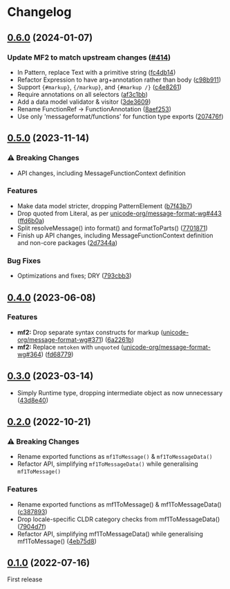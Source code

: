 # Changelog

## [0.6.0](https://github.com/messageformat/messageformat/compare/@messageformat/icu-messageformat-1@0.5.0...@messageformat/icu-messageformat-1@0.6.0) (2024-01-07)

### Update MF2 to match upstream changes ([#414](https://github.com/messageformat/messageformat/pull/414))

* In Pattern, replace Text with a primitive string ([fc4db14](https://github.com/messageformat/messageformat/commit/fc4db14df9f0445f3960f3ca7d2426b0b5c8c95c))
* Refactor Expression to have arg+annotation rather than body ([c98b911](https://github.com/messageformat/messageformat/commit/c98b911688f97c94a4703a4afa698f064551f849))
* Support `{#markup}`, `{/markup}`, and `{#markup /}` ([c4e8261](https://github.com/messageformat/messageformat/commit/c4e8261677e499c39ac3fcc16579910037d6498f))
* Require annotations on all selectors ([af3c1bb](https://github.com/messageformat/messageformat/commit/af3c1bb6dcb03dad7916778aebd722d532140ad6))
* Add a data model validator & visitor ([3de3609](https://github.com/messageformat/messageformat/commit/3de36095e3c6e98123cf97cb36f00b8184920ca5))
* Rename FunctionRef -> FunctionAnnotation ([8aef253](https://github.com/messageformat/messageformat/commit/8aef2531256df40ecffd75d90ec17ab48aff7af8))
* Use only 'messageformat/functions' for function type exports ([207476f](https://github.com/messageformat/messageformat/commit/207476f9c3adaead437fc7c7c84ac42a3b26c1c8))

## [0.5.0](https://github.com/messageformat/messageformat/compare/@messageformat/icu-messageformat-1@0.4.0...@messageformat/icu-messageformat-1@0.5.0) (2023-11-14)

### ⚠ Breaking Changes

* API changes, including MessageFunctionContext definition

### Features

* Make data model stricter, dropping PatternElement ([b7f43b7](https://github.com/messageformat/messageformat/commit/b7f43b76a356848cd7eabe95f972bbb2fa4822a9))
* Drop quoted from Literal, as per [unicode-org/message-format-wg#443](https://github.com/unicode-org/message-format-wg/issues/443) ([ffd6b0a](https://github.com/messageformat/messageformat/commit/ffd6b0a507e4f7374a0444beee3faa297ce51c4b))
* Split resolveMessage() into format() and formatToParts() ([7701871](https://github.com/messageformat/messageformat/commit/770187150e6b7dbf0645b1e56fc13fda00f81ce6))
* Finish up API changes, including MessageFunctionContext definition and non-core packages ([2d7344a](https://github.com/messageformat/messageformat/commit/2d7344a3da762b98e924437c879301855471c0d1))

### Bug Fixes

* Optimizations and fixes; DRY ([793cbb3](https://github.com/messageformat/messageformat/commit/793cbb35d94db365ee9017e677d4f4a1539cbbf7))

## [0.4.0](https://github.com/messageformat/messageformat/compare/@messageformat/icu-messageformat-1@0.3.0...@messageformat/icu-messageformat-1@0.4.0) (2023-06-08)

### Features

* **mf2:** Drop separate syntax constructs for markup ([unicode-org/message-format-wg#371](https://github.com/unicode-org/message-format-wg/issues/371)) ([6a2261b](https://github.com/messageformat/messageformat/commit/6a2261b237bd63ae9ffab3114568ea592e6e0045))
* **mf2:** Replace `nmtoken` with `unquoted` ([unicode-org/message-format-wg#364](https://github.com/unicode-org/message-format-wg/issues/364)) ([fd68779](https://github.com/messageformat/messageformat/commit/fd68779a22c2653a3d5fc86c4399bbb76bbc8bb0))

## [0.3.0](https://github.com/messageformat/messageformat/compare/@messageformat/icu-messageformat-1@0.2.0...@messageformat/icu-messageformat-1@0.3.0) (2023-03-14)

* Simply Runtime type, dropping intermediate object as now unnecessary ([43d8e40](https://github.com/messageformat/messageformat/commit/43d8e4077123692d7d82c48871e45892f75ed80b))

## [0.2.0](https://github.com/messageformat/messageformat/compare/@messageformat/icu-messageformat-1@0.1.0...@messageformat/icu-messageformat-1@0.2.0) (2022-10-21)

### ⚠ Breaking Changes

* Rename exported functions as `mf1ToMessage()` & `mf1ToMessageData()`
* Refactor API, simplifying `mf1ToMessageData()` while generalising `mf1ToMessage()`

### Features

* Rename exported functions as mf1ToMessage() & mf1ToMessageData() ([c387893](https://github.com/messageformat/messageformat/commit/c3878938cace41f7f5ca39bbca2a7184ccb4d29f))
* Drop locale-specific CLDR category checks from mf1ToMessageData() ([7904d7f](https://github.com/messageformat/messageformat/commit/7904d7f1d21b6b8ef67bc3ed2e21f55e7e4de175))
* Refactor API, simplifying mf1ToMessageData() while generalising mf1ToMessage() ([4eb75d8](https://github.com/messageformat/messageformat/commit/4eb75d8905513b332eaf8a7a2a93778e885c54a8))

## [0.1.0](https://github.com/messageformat/messageformat/tree/@messageformat/icu-messageformat-1@0.1.0) (2022-07-16)

First release
